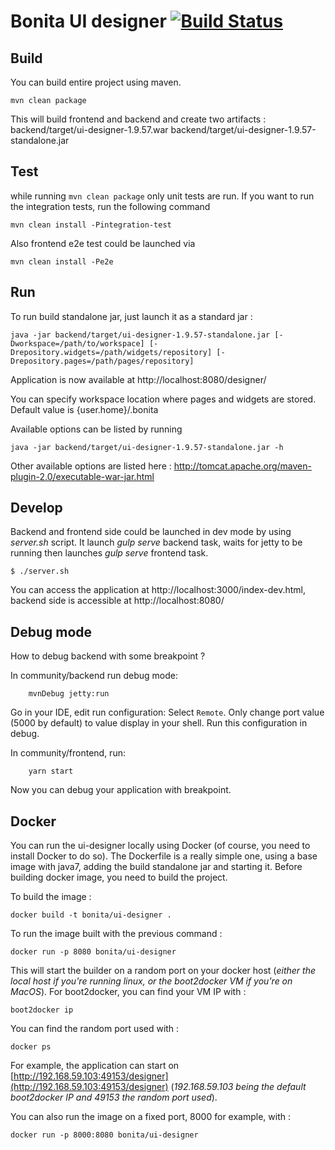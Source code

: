 # Bonita UI designer [![Build Status](https://travis-ci.org/bonitasoft/bonita-ui-designer.svg?branch=master)](https://travis-ci.org/bonitasoft/bonita-ui-designer)

## Build
You can build entire project using maven.
    
    mvn clean package
    
This will build frontend and backend and create two artifacts :
backend/target/ui-designer-1.9.57.war
backend/target/ui-designer-1.9.57-standalone.jar

## Test
while running `mvn clean package` only unit tests are run. 
If you want to run the integration tests, run the following command

    mvn clean install -Pintegration-test
    
Also frontend e2e test could be launched via

    mvn clean install -Pe2e

## Run
To run build standalone jar, just launch it as a standard jar :

    java -jar backend/target/ui-designer-1.9.57-standalone.jar [-Dworkspace=/path/to/workspace] [-Drepository.widgets=/path/widgets/repository] [-Drepository.pages=/path/pages/repository]

Application is now available at http://localhost:8080/designer/

You can specify workspace location where pages and widgets are stored. Default value is {user.home}/.bonita 

Available options can be listed by running 

    java -jar backend/target/ui-designer-1.9.57-standalone.jar -h
    
Other available options are listed here : http://tomcat.apache.org/maven-plugin-2.0/executable-war-jar.html 
    
## Develop
Backend and frontend side could be launched in dev mode by using _server.sh_ script. 
It launch _gulp serve_ backend task, waits for jetty to be running then launches _gulp serve_ frontend task.

```shell
$ ./server.sh
```

You can access the application at http://localhost:3000/index-dev.html, backend side is accessible at http://localhost:8080/

## Debug mode
How to debug backend with some breakpoint ?

In community/backend run debug mode:
 
```shell
    mvnDebug jetty:run
````

Go in your IDE, edit run configuration: Select `Remote`. Only change port value (5000 by default) to value display in your shell.
Run this configuration in debug.

In community/frontend, run:
```shell
    yarn start
````

Now you can debug your application with breakpoint.

## Docker
You can run the ui-designer locally using Docker (of course, you need to install Docker to do so).
The Dockerfile is a really simple one, using a base image with java7, adding the build standalone jar and starting it.
Before building docker image, you need to build the project.

To build the image :

    docker build -t bonita/ui-designer .

To run the image built with the previous command :

    docker run -p 8080 bonita/ui-designer

This will start the builder on a random port on your docker host (*either the local host if you're running linux, or the boot2docker VM if you're on MacOS*). For boot2docker, you can find your VM IP with :

    boot2docker ip

You can find the random port used with :

    docker ps

For example, the application can start on [http://192.168.59.103:49153/designer](http://192.168.59.103:49153/designer)
(*192.168.59.103 being the default boot2docker IP and 49153 the random port used*).

You can also run the image on a fixed port, 8000 for example, with :

    docker run -p 8000:8080 bonita/ui-designer
    
